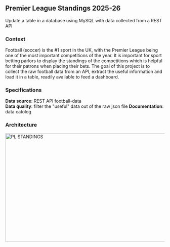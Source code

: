 ## Premier League Standings 2025-26
Update a table in a database using MySQL with data collected from a REST API

### Context
Football (soccer) is the #1 sport in the UK, with the Premier League being one of the most important competitions of the year. It is important for sport betting parlors to display the standings of the competitions which is helpful for their patrons when placing  their bets. The goal of this project is to collect the raw football data from an API, extract the useful information and load it in a table, readily available to feed a dashboard.

### Specifications
**Data source**: REST API football-data  
**Data quality**: filter the "useful" data out of the raw json file
**Documentation**: data catolog

### Architecture

<img width="601" height="343" alt="PL STANDINGS" src="https://github.com/user-attachments/assets/8f73913b-c1b9-4c43-8ed3-095bd848cc54" />
